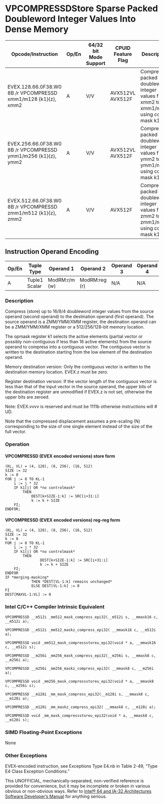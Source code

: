 # VPCOMPRESSD**Store Sparse Packed Doubleword Integer Values Into Dense Memory**

| Opcode/Instruction                                            | Op/En | 64/32 bit Mode Support | CPUID Feature Flag | Description                                                                             |
| ------------------------------------------------------------- | ----- | ---------------------- | ------------------ | --------------------------------------------------------------------------------------- |
| EVEX.128.66.0F38.W0 8B /r VPCOMPRESSD xmm1/m128 {k1}{z}, xmm2 | A     | V/V                    | AVX512VL AVX512F   | Compress packed doubleword integer values from xmm2 to xmm1/m128 using control mask k1. |
| EVEX.256.66.0F38.W0 8B /r VPCOMPRESSD ymm1/m256 {k1}{z}, ymm2 | A     | V/V                    | AVX512VL AVX512F   | Compress packed doubleword integer values from ymm2 to ymm1/m256 using control mask k1. |
| EVEX.512.66.0F38.W0 8B /r VPCOMPRESSD zmm1/m512 {k1}{z}, zmm2 | A     | V/V                    | AVX512F            | Compress packed doubleword integer values from zmm2 to zmm1/m512 using control mask k1. |

## Instruction Operand Encoding

| Op/En | Tuple Type    | Operand 1     | Operand 2     | Operand 3 | Operand 4 |
| ----- | ------------- | ------------- | ------------- | --------- | --------- |
| A     | Tuple1 Scalar | ModRM:r/m (w) | ModRM:reg (r) | N/A       | N/A       |

### Description

Compress (store) up to 16/8/4 doubleword integer values from the source operand (second operand) to the destination operand (first operand). The source operand is a ZMM/YMM/XMM register, the destination operand can be a ZMM/YMM/XMM register or a 512/256/128-bit memory location.

The opmask register k1 selects the active elements (partial vector or possibly non-contiguous if less than 16 active elements) from the source operand to compress into a contiguous vector. The contiguous vector is written to the destination starting from the low element of the destination operand.

Memory destination version: Only the contiguous vector is written to the destination memory location. EVEX.z must be zero.

Register destination version: If the vector length of the contiguous vector is less than that of the input vector in the source operand, the upper bits of the destination register are unmodified if EVEX.z is not set, otherwise the upper bits are zeroed.

Note: EVEX.vvvv is reserved and must be 1111b otherwise instructions will #​​​UD.

Note that the compressed displacement assumes a pre-scaling (N) corresponding to the size of one single element instead of the size of the full vector.

### Operation

#### VPCOMPRESSD (EVEX encoded versions) store form

```
(KL, VL) = (4, 128), (8, 256), (16, 512)
SIZE := 32
k := 0
FOR j := 0 TO KL-1
    i := j * 32
    IF k1[j] OR *no controlmask*
        THEN
            DEST[k+SIZE-1:k] := SRC[i+31:i]
            k := k + SIZE
    FI;
ENDFOR;

```

#### VPCOMPRESSD (EVEX encoded versions) reg-reg form

```
(KL, VL) = (4, 128), (8, 256), (16, 512)
SIZE := 32
k := 0
FOR j := 0 TO KL-1
    i := j * 32
    IF k1[j] OR *no controlmask*
        THEN
                DEST[k+SIZE-1:k] := SRC[i+31:i]
                k := k + SIZE
    FI;
ENDFOR
IF *merging-masking*
            THEN *DEST[VL-1:k] remains unchanged*
            ELSE DEST[VL-1:k] := 0
FI
DEST[MAXVL-1:VL] := 0

```

### Intel C/C++ Compiler Intrinsic Equivalent

```
VPCOMPRESSD __m512i _mm512_mask_compress_epi32(__m512i s, __mmask16 c, __m512i a);

```

```
VPCOMPRESSD __m512i _mm512_maskz_compress_epi32( __mmask16 c, __m512i a);

```

```
VPCOMPRESSD void _mm512_mask_compressstoreu_epi32(void * a, __mmask16 c, __m512i s);

```

```
VPCOMPRESSD __m256i _mm256_mask_compress_epi32(__m256i s, __mmask8 c, __m256i a);

```

```
VPCOMPRESSD __m256i _mm256_maskz_compress_epi32( __mmask8 c, __m256i a);

```

```
VPCOMPRESSD void _mm256_mask_compressstoreu_epi32(void * a, __mmask8 c, __m256i s);

```

```
VPCOMPRESSD __m128i _mm_mask_compress_epi32(__m128i s, __mmask8 c, __m128i a);

```

```
VPCOMPRESSD __m128i _mm_maskz_compress_epi32( __mmask8 c, __m128i a);

```

```
VPCOMPRESSD void _mm_mask_compressstoreu_epi32(void * a, __mmask8 c, __m128i s);

```

### SIMD Floating-Point Exceptions

None

### Other Exceptions

EVEX-encoded instruction, see Exceptions Type E4.nb in Table 2-49, “Type E4 Class Exception Conditions.”

This UNOFFICIAL, mechanically-separated, non-verified reference is provided for convenience, but it may be
incomplete or broken in various obvious or non-obvious
ways. Refer to [Intel® 64 and IA-32 Architectures Software Developer’s Manual](https://software.intel.com/en-us/download/intel-64-and-ia-32-architectures-sdm-combined-volumes-1-2a-2b-2c-2d-3a-3b-3c-3d-and-4) for anything serious.
